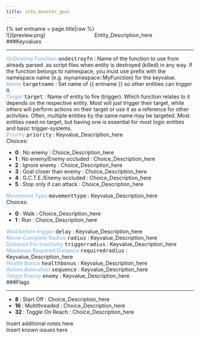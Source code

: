 ```yaml
---
title: info_monster_goal
---
```

<div>{% set entname = page.title|raw %}</div>
<div class="container previewimg">
<div class="columns">
<div class="imagepadding column col-auto" markdown="1">![](preview.png)</div>
<div class="column entityentry" markdown="1">Entity_Description_here</div>
</div>
</div>
###Keyvalues
<hr>
<div class="entityentry" markdown="1">
<span style="color:#9fc5e8;"><b>OnDestroy Function</b></span> <kbd  class="tooltip" data-tooltip="string">ondestroyfn</kbd> :
Name of the function to use from already parsed .as script files when entity is destroyed (killed) in any way. If the function belongs to namespace, you must use prefix with the namespace name (e.g. mynamespace::MyFunction) for the keyvalue.
</div>
<div class="entityentry" markdown="1">
<span style="color:#9fc5e8;"><b>Name</b></span> <kbd  class="tooltip" data-tooltip="target_source">targetname</kbd> :
Set name of {{ entname }} so other entities can trigger it.
</div>
<div class="entityentry" markdown="1">
<span style="color:#9fc5e8;"><b>Target</b></span> <kbd  class="tooltip" data-tooltip="target_destination">target</kbd> :
Name of entity to fire (trigger). Which function relates to it depends on the respective entity. Most will just trigger their target, while others will perform actions on their target or use it as a reference for other activities. Often, multiple entities by the same name may be targeted. Most entities need no target, but having one is essential for most logic entities and basic trigger-systems.
</div>
<div class="entityentry" markdown="1">
<span style="color:#9fc5e8;"><b>Priority</b></span> <kbd  class="tooltip" data-tooltip="Choices">priority</kbd> :
Keyvalue_Description_here
<div class="accordion">
<input type="checkbox" id="accordion-1" name="accordion-checkbox" hidden>
<label class="accordion-header" for="accordion-1">
<i class="icon icon-arrow-right mr-1"></i>
Choices:
</label>
<div class="accordion-body">
<ul>
<li><b>0 </b> : No enemy : Choice_Description_here</li>
<li><b>1 </b> : No enemy/Enemy occluded : Choice_Description_here</li>
<li><b>2 </b> : Ignore enemy : Choice_Description_here</li>
<li><b>3 </b> : Goal closer than enemy : Choice_Description_here</li>
<li><b>4 </b> : G.C.T.E./Enemy occluded : Choice_Description_here</li>
<li><b>5 </b> : Stop only if can attack : Choice_Description_here</li>
</ul>
</div>
</div>
</div>
<div class="entityentry" markdown="1">
<span style="color:#9fc5e8;"><b>Movement Type</b></span> <kbd  class="tooltip" data-tooltip="Choices">movementtype</kbd> :
Keyvalue_Description_here
<div class="accordion">
<input type="checkbox" id="accordion-2" name="accordion-checkbox" hidden>
<label class="accordion-header" for="accordion-2">
<i class="icon icon-arrow-right mr-1"></i>
Choices:
</label>
<div class="accordion-body">
<ul>
<li><b>0 </b> : Walk : Choice_Description_here</li>
<li><b>1 </b> : Run : Choice_Description_here</li>
</ul>
</div>
</div>
</div>
<div class="entityentry" markdown="1">
<span style="color:#9fc5e8;"><b>Wait before trigger</b></span> <kbd  class="tooltip" data-tooltip="integer">delay</kbd> :
Keyvalue_Description_here
</div>
<div class="entityentry" markdown="1">
<span style="color:#9fc5e8;"><b>Move-Complete Radius</b></span> <kbd  class="tooltip" data-tooltip="integer">radius</kbd> :
Keyvalue_Description_here
</div>
<div class="entityentry" markdown="1">
<span style="color:#9fc5e8;"><b>Distance For Inactivity</b></span> <kbd  class="tooltip" data-tooltip="integer">triggerradius</kbd> :
Keyvalue_Description_here
</div>
<div class="entityentry" markdown="1">
<span style="color:#9fc5e8;"><b>Maximum Required Distance</b></span> <kbd  class="tooltip" data-tooltip="integer">requiredradius</kbd> :
Keyvalue_Description_here
</div>
<div class="entityentry" markdown="1">
<span style="color:#9fc5e8;"><b>Health Bonus</b></span> <kbd  class="tooltip" data-tooltip="integer">healthbonus</kbd> :
Keyvalue_Description_here
</div>
<div class="entityentry" markdown="1">
<span style="color:#9fc5e8;"><b>Action Animation</b></span> <kbd  class="tooltip" data-tooltip="string">sequence</kbd> :
Keyvalue_Description_here
</div>
<div class="entityentry" markdown="1">
<span style="color:#9fc5e8;"><b>Target Enemy</b></span> <kbd  class="tooltip" data-tooltip="string">enemy</kbd> :
Keyvalue_Description_here
</div>
###Flags
<hr>
<div class="entityflags">
<ul>
<li class="imagepadding" markdown="1"><b>8  </b> : Start Off : Choice_Description_here</li>
<li class="imagepadding" markdown="1"><b>16 </b> : Multithreaded : Choice_Description_here</li>
<li class="imagepadding" markdown="1"><b>32 </b> : Toggle On Reach : Choice_Description_here</li>
</ul>
</div>
<div class="notices blue">Insert additional notes here</div>
<div class="notices red">Insert known issues here</div>
